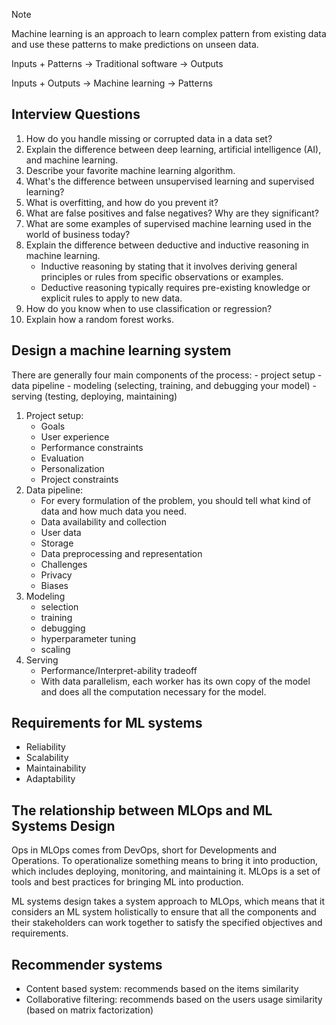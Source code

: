 > [!note]
> Machine learning is an approach to learn complex pattern from existing
> data and use these patterns to make predictions on unseen data.

Inputs + Patterns → Traditional software → Outputs

Inputs + Outputs → Machine learning → Patterns

## Interview Questions

1. How do you handle missing or corrupted data in a data set?
2. Explain the difference between deep learning, artificial intelligence (AI), and machine learning.
3. Describe your favorite machine learning algorithm.
4. What's the difference between unsupervised learning and supervised learning?
5. What is overfitting, and how do you prevent it?
6. What are false positives and false negatives? Why are they significant?
7. What are some examples of supervised machine learning used in the world of business today?
8. Explain the difference between deductive and inductive reasoning in machine learning.
    - Inductive reasoning by stating that it involves deriving general principles or rules from specific observations or examples.
    - Deductive reasoning typically requires pre-existing knowledge or explicit rules to apply to new data.
9. How do you know when to use classification or regression?
10. Explain how a random forest works.

## Design a machine learning system

There are generally four main components of the process: - project setup - data pipeline - modeling (selecting, training, and debugging your model) - serving (testing, deploying, maintaining)

1. Project setup:
    - Goals
    - User experience
    - Performance constraints
    - Evaluation
    - Personalization
    - Project constraints
2. Data pipeline:
    - For every formulation of the problem, you should tell what kind of data and how much data you need.
    - Data availability and collection
    - User data
    - Storage
    - Data preprocessing and representation
    - Challenges
    - Privacy
    - Biases
3. Modeling
    - selection
    - training
    - debugging
    - hyperparameter tuning
    - scaling
4. Serving
    - Performance/Interpret-ability tradeoff
    - With data parallelism, each worker has its own copy of the model and does all the computation necessary for the model.

## Requirements for ML systems

-   Reliability
-   Scalability
-   Maintainability
-   Adaptability

## The relationship between MLOps and ML Systems Design

Ops in MLOps comes from DevOps, short for Developments and Operations. To
operationalize something means to bring it into production, which includes
deploying, monitoring, and maintaining it. MLOps is a set of tools and best
practices for bringing ML into production.

ML systems design takes a system approach to MLOps, which means that it considers
an ML system holistically to ensure that all the components and their stakeholders
can work together to satisfy the specified objectives and requirements.

## Recommender systems

-   Content based system: recommends based on the items similarity
-   Collaborative filtering: recommends based on the users usage similarity (based on matrix factorization)
